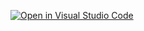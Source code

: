 [![Open in Visual Studio Code](https://open.vscode.dev/badges/open-in-vscode.svg)](https://open.vscode.dev/PraveenMalethiaserver.git)